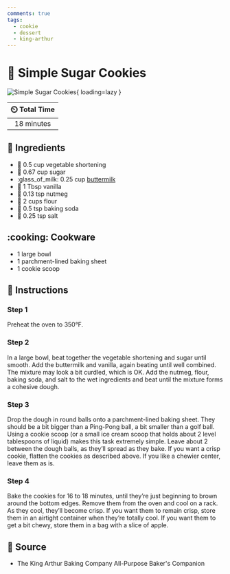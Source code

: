 ```yaml
---
comments: true
tags:
  - cookie
  - dessert
  - king-arthur
---
```

# :cookie: Simple Sugar Cookies

![Simple Sugar Cookies](../assets/images/simple-sugar-cookies.jpg){ loading=lazy }

| :timer_clock: Total Time |
|:-----------------------: |
| 18 minutes |

## :salt: Ingredients

- :carrot: 0.5 cup vegetable shortening
- :candy: 0.67 cup sugar
- :glass_of_milk: 0.25 cup [buttermilk][1]
- :icecream: 1 Tbsp vanilla
- :chestnut: 0.13 tsp nutmeg
- :ear_of_rice: 2 cups flour
- :cup_with_straw: 0.5 tsp baking soda
- :salt: 0.25 tsp salt

## :cooking: Cookware

- 1 large bowl
- 1 parchment-lined baking sheet
- 1 cookie scoop

## :pencil: Instructions

### Step 1

Preheat the oven to 350°F.

### Step 2

In a large bowl, beat together the vegetable shortening and sugar until smooth. Add the buttermilk and vanilla, again
beating until well combined. The mixture may look a bit curdled, which is OK. Add the nutmeg, flour, baking soda, and
salt to the wet ingredients and beat until the mixture forms a cohesive dough.

### Step 3

Drop the dough in round balls onto a parchment-lined baking sheet. They should be a bit bigger than a Ping-Pong ball, a
bit smaller than a golf ball. Using a cookie scoop (or a small ice cream scoop that holds about 2 level tablespoons of
liquid) makes this task extremely simple. Leave about 2 between the dough balls, as they’ll spread as they bake. If
you want a crisp cookie, flatten the cookies as described above. If you like a chewier center, leave them as is.

### Step 4

Bake the cookies for 16 to 18 minutes, until they’re just beginning to brown around the bottom edges. Remove them from
the oven and cool on a rack. As they cool, they’ll become crisp. If you want them to remain crisp, store them in an
airtight container when they’re totally cool. If you want them to get a bit chewy, store them in a bag with a slice of
apple.

## :link: Source

- The King Arthur Baking Company All-Purpose Baker's Companion

[1]: ../ingredients/buttermilk.md
